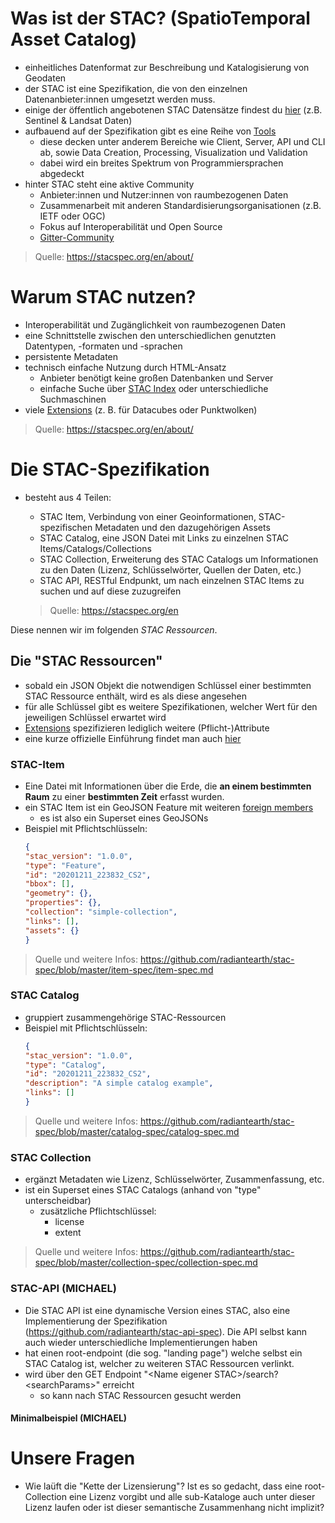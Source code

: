 # Was ist der STAC? (SpatioTemporal Asset Catalog)
- einheitliches Datenformat zur Beschreibung und Katalogisierung von Geodaten
- der STAC ist eine Spezifikation, die von den einzelnen Datenanbieter:innen umgesetzt werden muss. 
- einige der öffentlich angebotenen STAC Datensätze findest du [hier](https://stacspec.org/en/about/datasets/) (z.B. Sentinel & Landsat Daten)
- aufbauend auf der Spezifikation gibt es eine Reihe von [Tools](https://stacspec.org/en/about/tools-resources/)
    - diese decken unter anderem Bereiche wie Client, Server, API und CLI ab, sowie Data Creation, Processing, Visualization und Validation
    - dabei wird ein breites Spektrum von Programmiersprachen abgedeckt
- hinter STAC steht eine aktive Community
    - Anbieter:innen und Nutzer:innen von raumbezogenen Daten
    - Zusammenarbeit mit anderen Standardisierungsorganisationen (z.B. IETF oder OGC)
    - Fokus auf Interoperabilität und Open Source
    - [Gitter-Community](https://gitter.im/SpatioTemporal-Asset-Catalog/Lobby)
> Quelle: https://stacspec.org/en/about/

# Warum STAC nutzen?
- Interoperabilität und Zugänglichkeit von raumbezogenen Daten
- eine Schnittstelle zwischen den unterschiedlichen genutzten Datentypen, -formaten und -sprachen
- persistente Metadaten
- technisch einfache Nutzung durch HTML-Ansatz
    - Anbieter benötigt keine großen Datenbanken und Server
    - einfache Suche über [STAC Index](https://stacindex.org/) oder unterschiedliche Suchmaschinen
- viele [Extensions](#extensions) (z. B. für Datacubes oder Punktwolken) 
> Quelle: https://stacspec.org/en/about/

# Die STAC-Spezifikation
- besteht aus 4 Teilen:
    - STAC Item, Verbindung von einer Geoinformationen, STAC-spezifischen Metadaten und den dazugehörigen Assets
    - STAC Catalog, eine JSON Datei mit Links zu einzelnen STAC Items/Catalogs/Collections
    - STAC Collection, Erweiterung des STAC Catalogs um Informationen zu den Daten (Lizenz, Schlüsselwörter, Quellen der Daten, etc.)
    - STAC API, RESTful Endpunkt, um nach einzelnen STAC Items zu suchen und auf diese zuzugreifen

    > Quelle: https://stacspec.org/en

Diese nennen wir im folgenden _STAC Ressourcen_.

## Die "STAC Ressourcen"
- sobald ein JSON Objekt die notwendigen Schlüssel einer bestimmten STAC Ressource enthält, wird es als diese angesehen
- für alle Schlüssel gibt es weitere Spezifikationen, welcher Wert für den jeweiligen Schlüssel erwartet wird
- [Extensions](#extensions) spezifizieren lediglich weitere (Pflicht-)Attribute
- eine kurze offizielle Einführung findet man auch [hier](https://stacspec.org/en/tutorials/intro-to-stac/)
### STAC-Item
- Eine Datei mit Informationen über die Erde, die **an einem bestimmten Raum** zu einer **bestimmten Zeit** erfasst wurden.
- ein STAC Item ist ein GeoJSON Feature mit weiteren [foreign members](https://www.rfc-editor.org/rfc/rfc7946#section-6.1)
    - es ist also ein Superset eines GeoJSONs
- Beispiel mit Pflichtschlüsseln:
    ```json
    {
    "stac_version": "1.0.0",
    "type": "Feature",
    "id": "20201211_223832_CS2",
    "bbox": [],
    "geometry": {},
    "properties": {},
    "collection": "simple-collection",
    "links": [],
    "assets": {}
    }
    ```
> Quelle und weitere Infos: https://github.com/radiantearth/stac-spec/blob/master/item-spec/item-spec.md

### STAC Catalog
- gruppiert zusammengehörige STAC-Ressourcen
- Beispiel mit Pflichtschlüsseln:
    ```json
    {
    "stac_version": "1.0.0",
    "type": "Catalog",
    "id": "20201211_223832_CS2",
    "description": "A simple catalog example",
    "links": []
    }
    ```
> Quelle und weitere Infos: https://github.com/radiantearth/stac-spec/blob/master/catalog-spec/catalog-spec.md

### STAC Collection
- ergänzt Metadaten wie Lizenz, Schlüsselwörter, Zusammenfassung, etc.
- ist ein Superset eines STAC Catalogs (anhand von "type" unterscheidbar)
    - zusätzliche Pflichtschlüssel:
        - license
        - extent
> Quelle und weitere Infos: https://github.com/radiantearth/stac-spec/blob/master/collection-spec/collection-spec.md

### STAC-API (MICHAEL)
- Die STAC API ist eine dynamische Version eines STAC, also eine Implementierung der Spezifikation (https://github.com/radiantearth/stac-api-spec). Die API selbst kann auch wieder unterschiedliche Implementierungen haben
- hat einen root-endpoint (die sog. "landing page") welche selbst ein STAC Catalog ist, welcher zu weiteren STAC Ressourcen verlinkt.
- wird über den GET Endpoint "\<Name eigener STAC>/search?\<searchParams>" erreicht
    - so kann nach STAC Ressourcen gesucht werden

#### Minimalbeispiel (MICHAEL)

# Unsere Fragen
- Wie laüft die "Kette der Lizensierung"? Ist es so gedacht, dass eine root-Collection eine Lizenz vorgibt und alle sub-Kataloge auch unter dieser Lizenz laufen oder ist dieser semantische Zusammenhang nicht implizit?